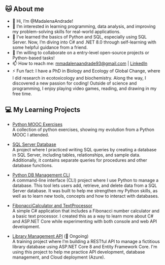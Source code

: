 ## 🐱 About me
- 👋 Hi, I’m @MadalenaAndrade!
- 👀 I’m interested in learning programming, data analysis, and improving my problem-solving skills for real-world applications.
- 🌱 I’ve learned the basics of Python and SQL, especially using SQL Server. Now, I’m diving into C# and .NET 8.0 through self-learning with some helpful guidance from a friend.
- 💞️ I’m willing to collaborate on a entry-level open-source projects or Python-based tasks!
- 📫 How to reach me: mmadalenaandrade93@gmail.com | [LinkedIn](https://www.linkedin.com/in/madalena-andrade/)  
- ⚡ Fun fact: I have a PhD in Biology and Ecology of Global Change, where I did research in ecotoxicology and biochemistry. Along the way, I discovered a new passion for coding! Outside of science and programming, I enjoy playing video games, reading, and drawing in my free time.

## 💻 My Learning Projects
- [Python MOOC Exercises](https://github.com/MadalenaAndrade/Python-Learning-Exercises)   
  A collection of python exercises, showing my evolution from a Python MOOC I attended.
  
- [SQL Server Database](https://github.com/MadalenaAndrade/LibraryDB-SQL-Scripts) <br>
  A project where I practiced writing SQL queries by creating a database in SQL Server, including tables, relationships, and sample data. Additionally, it contains separate queries for procedures and other database functions.
  
- [Python DB Management CLI](https://github.com/MadalenaAndrade/LibraryCLI-Python) <br>
  A command-line interface (CLI) project where I use Python to manage a database. This tool lets users add, retrieve, and delete data from a SQL Server database. It was built to help me strengthen my Python skills, as well as to learn new tools, concepts and how to interact with databases.
  
- [FibonacciCalculator and TextProcessor](https://github.com/MadalenaAndrade/FibonacciTextCLI-API) <br>
  A simple C# application that includes a Fibonacci number calculator and a basic text processor. I created this as a way to learn more about C# and ASP.NET Core while experimenting with both console and web API development.

- [Library Management API](https://github.com/MadalenaAndrade/LibraryManagementAPI) (🔧 Ongoing) <br>
  A training project where I’m building a RESTful API to manage a fictitious library database using ASP.NET Core 8 and Entity Framework Core. I'm using this project to help me practice API development, database management, and Cloud deployment (Azure). 
<!---
MadalenaAndrade/MadalenaAndrade is a ✨ special ✨ repository because its `README.md` (this file) appears on your GitHub profile.
You can click the Preview link to take a look at your changes.
--->
